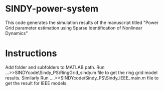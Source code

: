 # SINDY-power-system
This code generates the simulation results of the manuscript titled "Power Grid parameter estimation using Sparse Identification of Nonlinear Dynamics"
# Instructions
Add folder and subfolders to MATLAB path.
Run ...>>SINDYcode\Sindy_PS\RingGrid_sindy.m file to get the ring grid model results.
Similarly Run ....>>SINDYcode\Sindy_PS\Sindy_IEEE_main.m file to get the result for IEEE models.
